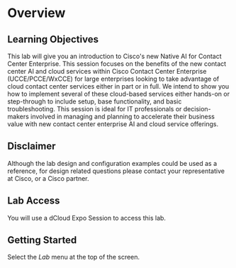 # Overview

## Learning Objectives

This lab will give you an introduction to Cisco's new Native AI for Contact Center Enterprise. This session focuses on the benefits of the new contact center AI and cloud services within Cisco Contact Center Enterprise (UCCE/PCCE/WxCCE) for large enterprises looking to take advantage of cloud contact center services either in part or in full. We intend to show you how to implement several of these cloud-based services either hands-on or step-through to include setup, base functionality, and basic troubleshooting. This session is ideal for IT professionals or decision-makers involved in managing and planning to accelerate their business value with new contact center enterprise AI and cloud service offerings.

## Disclaimer

Although the lab design and configuration examples could be used as a reference, for design related questions please contact your representative at Cisco, or a Cisco partner.

## Lab Access

You will use a dCloud Expo Session to access this lab.

## Getting Started

Select the *Lab* menu at the top of the screen.
